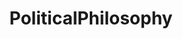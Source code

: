 ---
title: PoliticalPhilosophy
crosslinks:
- philosophy
- askphilosophy
- CasualMath
- Polycentric_Law
- AskSocialScience
- worldnews
- AskHistorians
- rawlsianthought
- militant
- DemocracyNeedsFixing
- Rad_Decentralization
---
